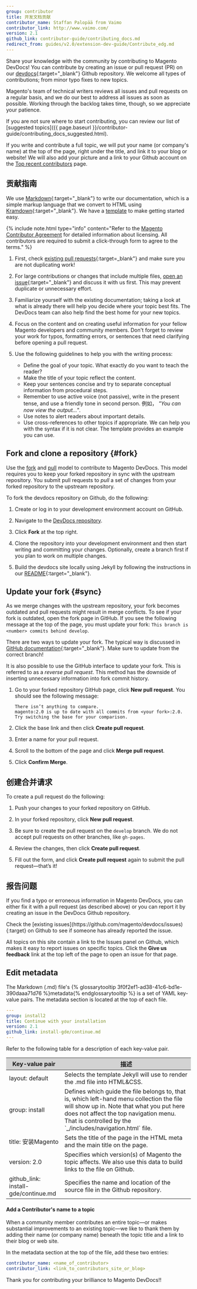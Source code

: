 ```yaml
---
group: contributor
title: 开发文档贡献
contributor_name: Staffan Palopää from Vaimo
contributor_link: http://www.vaimo.com/
version: 2.1
github_link: contributor-guide/contributing_docs.md
redirect_from: guides/v2.0/extension-dev-guide/Contribute_edg.md
---
```


Share your knowledge with the community by contributing to Magento DevDocs! You can contribute by creating an issue or pull request (PR) on our [devdocs](https://github.com/magento/devdocs){:target="\_blank"} Github repository. We welcome all types of contributions; from minor typo fixes to new topics.

Magento's team of technical writers reviews all issues and pull requests on a regular basis, and we do our best to address all issues as soon as possible. Working through the backlog takes time, though, so we appreciate your patience.

<div class="bs-callout bs-callout-tip" id="tip" markdown="1">
If you are not sure where to start contributing, you can review our list of [suggested topics]({{ page.baseurl }}/contributor-guide/contributing_docs_suggested.html).
</div>

If you write and contribute a full topic, we will put your name (or company's name) at the top of the page, right under the title, and link it to your blog or website! We will also add your picture and a link to your Github account on the <a href="{{ page.baseurl }}/contributor-guide/quarterly-contributors.html#top-recent-contributors">Top recent contributors</a> page.

## 贡献指南
We use [Markdown](http://daringfireball.net/projects/markdown/){:target="\_blank"} to write our documentation, which is a simple markup language that we convert to HTML using [Kramdown](http://kramdown.gettalong.org/syntax.html){:target="\_blank"}. We have a <a href="{{ page.baseurl }}/contributor-guide/templates/basic_template.html" target="\_blank">template</a> to make getting started easy.

{% include note.html type="info" content="Refer to the [Magento Contributor Agreement](http://www.magento.com/legaldocuments/mca) for detailed information about licensing. All contributors are required to submit a click-through form to agree to the terms." %}

1.  First, check [existing pull requests](https://github.com/magento/devdocs/pulls){:target=\_blank"} and make sure you are not duplicating work!

1.  For large contributions or changes that include multiple files, [open an issue](https://github.com/magento/devdocs/issues){:target="\_blank"} and discuss it with us first. This may prevent duplicate or unnecessary effort.

1.  Familiarize yourself with the existing documentation; taking a look at what is already there will help you decide where your topic best fits. The DevDocs team can also help find the best home for your new topics.

1.  Focus on the content and on creating useful information for your fellow Magento developers and community members. Don't forget to review your work for typos, formatting errors, or sentences that need clarifying before opening a pull request.

1.  Use the following guidelines to help you with the writing process:

    -   Define the goal of your topic. What exactly do you want to teach the reader?
    -   Make the title of your topic reflect the content.
    -   Keep your sentences concise and try to separate conceptual information from procedural steps.
    -   Remember to use active voice (not passive), write in the present tense, and use a friendly tone in second person. 例如， _"You can now view the output..."_.
    -   Use notes to alert readers about important details.
    -   Use cross-references to other topics if appropriate. We can help you with the syntax if it is not clear. The template provides an example you can use.

## Fork and clone a repository {#fork}
Use the [fork](#fork) and [pull](#create-a-pull-request) model to contribute to Magento DevDocs. This model requires you to keep your forked repository in sync with the upstream repository. You submit pull requests to _pull_ a set of changes from your forked repository to the upstream repository.

To fork the devdocs repository on Github, do the following:

1.  Create or log in to your development environment account on GitHub.

1.  Navigate to the <a href="https://github.com/magento/devdocs" target="\_blank">DevDocs repository</a>.

1.  Click **Fork** at the top right.

1.  Clone the repository into your development environment and then start writing and committing your changes. Optionally, create a branch first if you plan to work on multiple changes.

1.  Build the devdocs site locally using Jekyll by following the instructions in our [README](https://github.com/magento/devdocs/blob/develop/README.md){:target="\_blank"}.

## Update your fork {#sync}
As we merge changes with the upstream repository, your fork becomes outdated and pull requests might result in merge conflicts. To see if your fork is outdated, open the fork page in GitHub. If you see the following message at the top of the page, you must update your fork: `This branch is <number> commits behind develop`.

There are two ways to update your fork. The typical way is discussed in [GitHub documentation](https://help.github.com/articles/syncing-a-fork){:target="\_blank"}. Make sure to update from the correct branch!

It is also possible to use the GitHub interface to update your fork. This is referred to as a *reverse pull request*. This method has the downside of inserting unnecessary information into fork commit history.

1.  Go to your forked repository GitHub page, click **New pull request**. You should see the following message:

        There isn’t anything to compare.
        magento:2.0 is up to date with all commits from <your fork>:2.0. Try switching the base for your comparison.

1.  Click the base link and then click **Create pull request**.

1.  Enter a name for your pull request.

1.  Scroll to the bottom of the page and click **Merge pull request**.

1.  Click **Confirm Merge**.

## 创建合并请求
To create a pull request do the following:

1.  Push your changes to your forked repository on GitHub.

1.  In your forked repository, click **New pull request**.

1.  Be sure to create the pull request on the `develop` branch. We do not accept pull requests on other branches, like `gh-pages`.

1.  Review the changes, then click **Create pull request**.

1.  Fill out the form, and click **Create pull request** again to submit the pull request&mdash;that’s it!

## 报告问题
If you find a typo or erroneous information in Magento DevDocs, you can either fix it with a pull request (as described above) or you can report it by creating an issue in the DevDocs Github repository.

<div class="bs-callout bs-callout-info" id="info" markdown="1">
Check the [existing issues](https://github.com/magento/devdocs/issues){:target} on Github to see if someone has already reported the issue.
</div>

All topics on this site contain a link to the Issues panel on Github, which makes it easy to report issues on specific topics. Click the **Give us feedback** link at the top left of the page to open an issue for that page.

## Edit metadata  
The Markdown (.md) file's {% glossarytooltip 3f0f2ef1-ad38-41c6-bd1e-390daaa71d76 %}metadata{% endglossarytooltip %} is a set of YAML key-value pairs. The metadata section is located at the top of each file.

```yaml
---
group: install2
title: Continue with your installation
version: 2.1
github_link: install-gde/continue.md
---
```

Refer to the following table for a description of each key-value pair.

<table style="width:100%">
   <colgroup>
      <col width="30%">
      <col width="70%">
   </colgroup>
   <thead>
      <tr style="background-color:lightgray">
         <th>Key-value pair</th>
         <th>描述</th>
      </tr>
   </thead>
   <tbody>
         <td>layout: default</td>
         <td>Selects the template Jekyll will use to render the .md file into HTML&CSS.</td>
      <tr>
         <td>group: install</td>
         <td>Defines which guide the file belongs to, that is, which left-hand menu collection the file will show up in. Note that what you put here does not affect the top navigation menu. That is controlled by the `_/includes/navigation.html` file.</td>
      </tr>
      <tr>
         <td>title: 安装Magento</td>
         <td>Sets the title of the page in the HTML meta and the main title on the page.</td>
      </tr>
      <tr>
         <td>version: 2.0</td>
         <td>Specifies which version(s) of Magento the topic affects. We also use this data to build links to the file on Github.</td>
      </tr>
      <tr>
        <td>github_link: install-gde/continue.md</td>
        <td>Specifies the name and location of the source file in the Github repository.</td>
      </tr>
   </tbody>
</table>

#### Add a Contributor's name to a topic
When a community member contributes an entire topic—or makes substantial improvements to an existing topic—we like to thank them by adding their name (or company name) beneath the topic title and a link to their blog or web site.

In the metadata section at the top of the file, add these two entries:

```yaml
contributor_name: <name_of_contributor>
contributor_link: <link_to_contributors_site_or_blog>
```

Thank you for contributing your brilliance to Magento DevDocs!!
